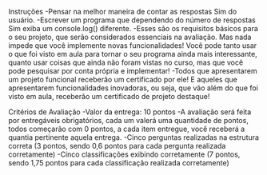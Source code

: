 Instruções
-Pensar na melhor maneira de contar as respostas Sim do usuário.
-Escrever um programa que dependendo do número de respostas Sim exiba um console.log() diferente.
-Esses são os requisitos básicos para o seu projeto, que serão considerados essenciais na avaliação. Mas nada impede que você implemente novas funcionalidades! Você pode tanto usar o que foi visto em aula para tornar o seu programa ainda mais interessante, quanto usar coisas que ainda não foram vistas no curso, mas que você pode pesquisar por conta própria e implementar!
-Todos que apresentarem um projeto funcional receberão um certificado por ele! E aqueles que apresentarem funcionalidades inovadoras, ou seja, que vão além do que foi visto em aula, receberão um certificado de projeto destaque!

Critérios de Avaliação
-Valor da entrega: 10 pontos
-A avaliação será feita por entregáveis obrigatórios, cada um valerá uma quantidade de pontos, todos começarão com 0 pontos, a cada item entregue, você receberá a quantia pertinente aquela entrega.
-Cinco perguntas realizadas na estrutura correta (3 pontos, sendo 0,6 pontos para cada pergunta realizada corretamente)
-Cinco classificações exibindo corretamente (7 pontos, sendo 1,75 pontos para cada classificação realizada corretamente)
